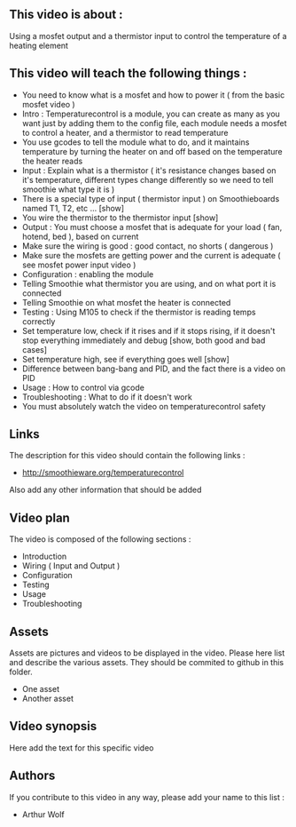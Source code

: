 ## This video is about : 

Using a mosfet output and a thermistor input to control the temperature of a heating element

## This video will teach the following things : 

* You need to know what is a mosfet and how to power it ( from the basic mosfet video )
* Intro : Temperaturecontrol is a module, you can create as many as you want just by adding them to the config file, each module needs a mosfet to control a heater, and a thermistor to read temperature
* You use gcodes to tell the module what to do, and it maintains temperature by turning the heater on and off based on the temperature the heater reads
* Input : Explain what is a thermistor ( it's resistance changes based on it's temperature, different types change differently so we need to tell smoothie what type it is )
* There is a special type of input ( thermistor input ) on Smoothieboards named T1, T2, etc ... [show]
* You wire the thermistor to the thermistor input [show]
* Output : You must choose a mosfet that is adequate for your load ( fan, hotend, bed ), based on current
* Make sure the wiring is good : good contact, no shorts ( dangerous )
* Make sure the mosfets are getting power and the current is adequate ( see mosfet power input video )
* Configuration : enabling the module
* Telling Smoothie what thermistor you are using, and on what port it is connected
* Telling Smoothie on what mosfet the heater is connected
* Testing : Using M105 to check if the thermistor is reading temps correctly
* Set temperature low, check if it rises and if it stops rising, if it doesn't stop everything immediately and debug [show, both good and bad cases]
* Set temperature high, see if everything goes well [show]
* Difference between bang-bang and PID, and the fact there is a video on PID
* Usage : How to control via gcode
* Troubleshooting : What to do if it doesn't work
* You must absolutely watch the video on temperaturecontrol safety

## Links 

The description for this video should contain the following links : 

* http://smoothieware.org/temperaturecontrol

Also add any other information that should be added

## Video plan

The video is composed of the following sections : 

* Introduction
* Wiring ( Input and Output )
* Configuration
* Testing
* Usage
* Troubleshooting

## Assets

Assets are pictures and videos to be displayed in the video.
Please here list and describe the various assets. They should be commited to github in this folder.

* One asset
* Another asset

## Video synopsis

Here add the text for this specific video

## Authors

If you contribute to this video in any way, please add your name to this list : 

* Arthur Wolf

